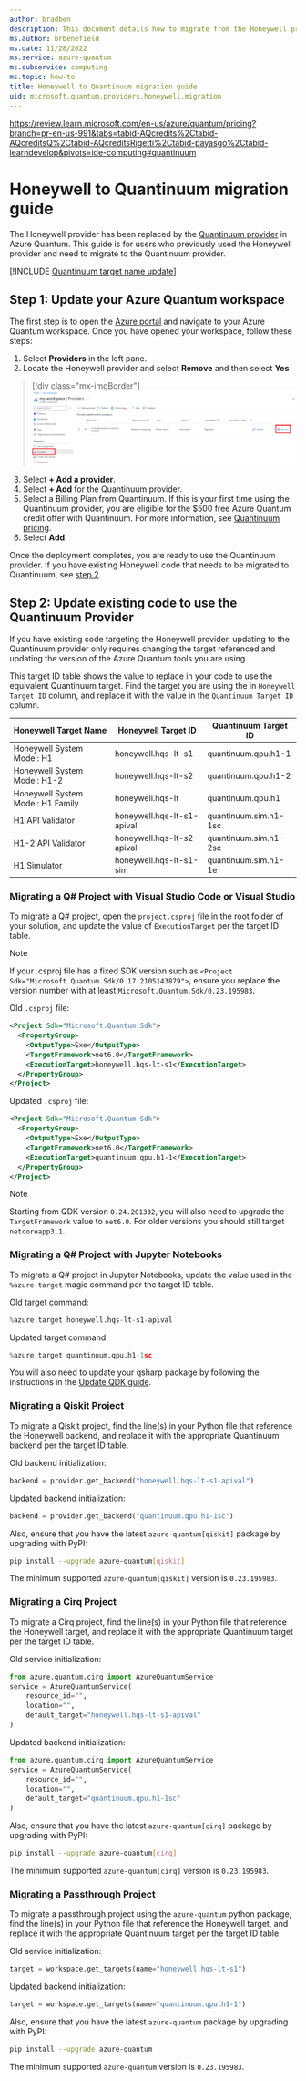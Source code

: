 ```yaml
---
author: bradben
description: This document details how to migrate from the Honeywell provide to the Quantinuum provider.
ms.author: brbenefield
ms.date: 11/28/2022
ms.service: azure-quantum
ms.subservice: computing
ms.topic: how-to
title: Honeywell to Quantinuum migration guide
uid: microsoft.quantum.providers.honeywell.migration
---
```

https://review.learn.microsoft.com/en-us/azure/quantum/pricing?branch=pr-en-us-991&tabs=tabid-AQcredits%2Ctabid-AQcreditsQ%2Ctabid-AQcreditsRigetti%2Ctabid-payasgo%2Ctabid-learndevelop&pivots=ide-computing#quantinuum
# Honeywell to Quantinuum migration guide

The Honeywell provider has been replaced by the [Quantinuum provider](xref:microsoft.quantum.providers.quantinuum) in Azure Quantum. This guide is for users who previously used the Honeywell provider and need to migrate to the Quantinuum provider.

[!INCLUDE [Quantinuum target name update](includes/quantinuum-name-change.md)]

## Step 1: Update your Azure Quantum workspace

The first step is to open the [Azure portal](https://portal.azure.com) and navigate to your Azure Quantum workspace. Once you have opened your workspace, follow these steps:

1. Select **Providers** in the left pane.
2. Locate the Honeywell provider and select **Remove** and then select **Yes** 

  > [!div class="mx-imgBorder"]
  > ![The Providers pane with the old Honeywell provider](./media/honeywell-migration/honeywell-migration-remove-provider.png)

3. Select **+ Add a provider**.
4. Select **+ Add** for the Quantinuum provider.
5. Select a Billing Plan from Quantinuum. If this is your first time using the Quantinuum provider, you are eligible for the $500 free Azure Quantum credit offer with Quantinuum. For more information, see [Quantinuum pricing](xref:microsoft.quantum.providers-pricing&pivots=ide-computing#quantinuum).
6. Select **Add**. 

Once the deployment completes, you are ready to use the Quantinuum provider. If you have existing Honeywell code that needs to be migrated to Quantinuum, see [step 2](#step-2-update-existing-code-to-use-the-quantinuum-provider).

## Step 2: Update existing code to use the Quantinuum Provider

If you have existing code targeting the Honeywell provider, updating to the Quantinuum provider only requires changing the target referenced and updating the version of the Azure Quantum tools you are using.

This target ID table shows the value to replace in your code to use the equivalent Quantinuum target. Find the target you are using the in `Honeywell Target ID` column, and replace it with the value in the `Quantinuum Target ID` column. 

| Honeywell Target Name | Honeywell Target ID | Quantinuum Target ID |
|-----------------------|---------------------|----------------------|
| Honeywell System Model: H1        | honeywell.hqs-lt-s1        | quantinuum.qpu.h1-1       |
| Honeywell System Model: H1-2      | honeywell.hqs-lt-s2        | quantinuum.qpu.h1-2       |
| Honeywell System Model: H1 Family | honeywell.hqs-lt           | quantinuum.qpu.h1         |
| H1 API Validator                  | honeywell.hqs-lt-s1-apival | quantinuum.sim.h1-1sc     |
| H1-2 API Validator                | honeywell.hqs-lt-s2-apival | quantinuum.sim.h1-2sc     |
| H1 Simulator                      | honeywell.hqs-lt-s1-sim    | quantinuum.sim.h1-1e      |

### Migrating a Q# Project with Visual Studio Code or Visual Studio

To migrate a Q# project, open the `project.csproj` file in the root folder of your solution, and update the value of `ExecutionTarget` per the target ID table.

> [!NOTE]
> If your .csproj file has a fixed SDK version such as `<Project Sdk="Microsoft.Quantum.Sdk/0.17.2105143879">`, ensure you replace the version number with at least `Microsoft.Quantum.Sdk/0.23.195983`.

Old `.csproj` file:

```xml
<Project Sdk="Microsoft.Quantum.Sdk">
  <PropertyGroup>
    <OutputType>Exe</OutputType>
    <TargetFramework>net6.0</TargetFramework>
    <ExecutionTarget>honeywell.hqs-lt-s1</ExecutionTarget>
  </PropertyGroup>
</Project>
```

Updated `.csproj` file:

```xml
<Project Sdk="Microsoft.Quantum.Sdk">
  <PropertyGroup>
    <OutputType>Exe</OutputType>
    <TargetFramework>net6.0</TargetFramework>
    <ExecutionTarget>quantinuum.qpu.h1-1</ExecutionTarget>
  </PropertyGroup>
</Project>
```

> [!NOTE]
> Starting from QDK version `0.24.201332`, you will also need to upgrade the `TargetFramework` value to `net6.0`. For older versions you should still target `netcoreapp3.1`.

### Migrating a Q# Project with Jupyter Notebooks

To migrate a Q# project in Jupyter Notebooks, update the value used in the `%azure.target` magic command per the target ID table.

Old target command:

```py
%azure.target honeywell.hqs-lt-s1-apival
```

Updated target command:

```py
%azure.target quantinuum.qpu.h1-1sc
```

You will also need to update your qsharp package by following the instructions in the [Update QDK guide](xref:microsoft.quantum.update-qdk).

### Migrating a Qiskit Project

To migrate a Qiskit project, find the line(s) in your Python file that reference the Honeywell backend, and replace it with the appropriate Quantinuum backend per the target ID table.

Old backend initialization:

```python
backend = provider.get_backend("honeywell.hqs-lt-s1-apival")
```

Updated backend initialization:

```python
backend = provider.get_backend("quantinuum.qpu.h1-1sc")
```

Also, ensure that you have the latest `azure-quantum[qiskit]` package by upgrading with PyPI:

```bash
pip install --upgrade azure-quantum[qiskit]
```

The minimum supported `azure-quantum[qiskit]` version is `0.23.195983`.

### Migrating a Cirq Project

To migrate a Cirq project, find the line(s) in your Python file that reference the Honeywell target, and replace it with the appropriate Quantinuum target per the target ID table.

Old service initialization:

```python
from azure.quantum.cirq import AzureQuantumService
service = AzureQuantumService(
    resource_id="",
    location="",
    default_target="honeywell.hqs-lt-s1-apival"
)
```

Updated backend initialization:

```python
from azure.quantum.cirq import AzureQuantumService
service = AzureQuantumService(
    resource_id="",
    location="",
    default_target="quantinuum.qpu.h1-1sc"
)
```

Also, ensure that you have the latest `azure-quantum[cirq]` package by upgrading with PyPI:

```bash
pip install --upgrade azure-quantum[cirq]
```

The minimum supported `azure-quantum[cirq]` version is `0.23.195983`.

### Migrating a Passthrough Project

To migrate a passthrough project using the `azure-quantum` python package, find the line(s) in your Python file that reference the Honeywell target, and replace it with the appropriate Quantinuum target per the target ID table.

Old service initialization:

```python
target = workspace.get_targets(name="honeywell.hqs-lt-s1")
```

Updated backend initialization:

```python
target = workspace.get_targets(name="quantinuum.qpu.h1-1")
```

Also, ensure that you have the latest `azure-quantum` package by upgrading with PyPI:

```bash
pip install --upgrade azure-quantum
```

The minimum supported `azure-quantum` version is `0.23.195983`.
